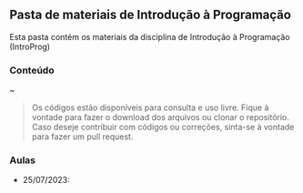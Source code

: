 ## Pasta de materiais de Introdução à Programação
Esta pasta contém os materiais da disciplina de Introdução à Programação (IntroProg)

### Conteúdo
~

> Os códigos estão disponíveis para consulta e uso livre. Fique à vontade para fazer o download dos arquivos ou clonar o repositório. Caso deseje contribuir com códigos ou correções, sinta-se à vontade para fazer um pull request.

### Aulas
- 25/07/2023: 